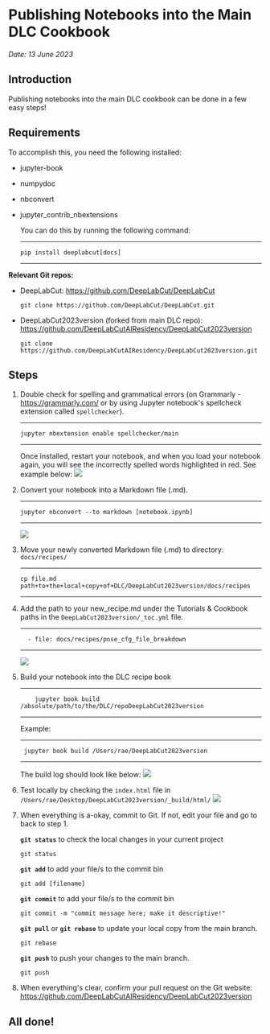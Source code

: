 # Publishing Notebooks into the Main DLC Cookbook
*Date: 13 June 2023*


## Introduction
Publishing notebooks into the main DLC cookbook can be done in a few easy steps!

## Requirements
To accomplish this, you need the following installed:
- jupyter-book
- numpydoc
- nbconvert
- jupyter_contrib_nbextensions

    You can do this by running the following command:
    ***
    ```
    pip install deeplabcut[docs]
    ```
    ***
**Relevant Git repos:**
- DeepLabCut: https://github.com/DeepLabCut/DeepLabCut
    ```
    git clone https://github.com/DeepLabCut/DeepLabCut.git
    ```
- DeepLabCut2023version (forked from main DLC repo): https://github.com/DeepLabCutAIResidency/DeepLabCut2023version
    ```
    git clone https://github.com/DeepLabCutAIResidency/DeepLabCut2023version.git
    ```

## Steps
1. Double check for spelling and grammatical errors (on Grammarly - https://grammarly.com/ or by using Jupyter notebook's spellcheck extension called `spellchecker`).
    ***
    ```
    jupyter nbextension enable spellchecker/main
    ```
    ***
    Once installed, restart your notebook, and when you load your notebook again, you will see the incorrectly spelled words highlighted in red. See example below:
<img src="spellcheck.png"></img>
2. Convert your notebook into a Markdown file (.md).
    ***
    ```
    jupyter nbconvert --to markdown [notebook.ipynb]
    ```
    ***
    <img src="nbconvert.png"></img>

3. Move your newly converted Markdown file (.md) to directory: `docs/recipes/`
    ***
    ```
    cp file.md path+to+the+local+copy+of+DLC/DeepLabCut2023version/docs/recipes
    ```
    ***
4. Add the path to your new_recipe.md under the Tutorials & Cookbook paths in the `DeepLabCut2023version/_toc.yml` file.
    ***
    ```
      - file: docs/recipes/pose_cfg_file_breakdown
    ```
    ***
    <img src="update_toc.png"></img>
5.  Build your notebook into the DLC recipe book
    ***
    ```
        jupyter book build /absolute/path/to/the/DLC/repoDeepLabCut2023version
    ```
    ***
    Example:
    ***
    ```
     jupyter book build /Users/rae/DeepLabCut2023version
    ```
    ***
    The build log should look like below:
    <img src="jupyter_book_build.png"></img>

6. Test locally by checking the `index.html` file in `/Users/rae/Desktop/DeepLabCut2023version/_build/html/`
<img src="build_result.png"></img>

7. When everything is a-okay, commit to Git. If not, edit your file and go to back to step 1.
    
    **`git status`** to check the local changes in your current project
    ```
    git status
    ```
    **`git add`** to add your file/s to the commit bin
    ```
    git add [filename]
    ```
    
    **`git commit`** to add your file/s to the commit bin
    ```
    git commit -m "commit message here; make it descriptive!"
    ```
    **`git pull`** or **`git rebase`** to update your local copy from the main branch.
    ```
    git rebase
    ```
    **`git push`** to push your changes to the main branch.
    ```
    git push
    ```
8. When everything's clear, confirm your pull request on the Git website: https://github.com/DeepLabCutAIResidency/DeepLabCut2023version

## All done!
